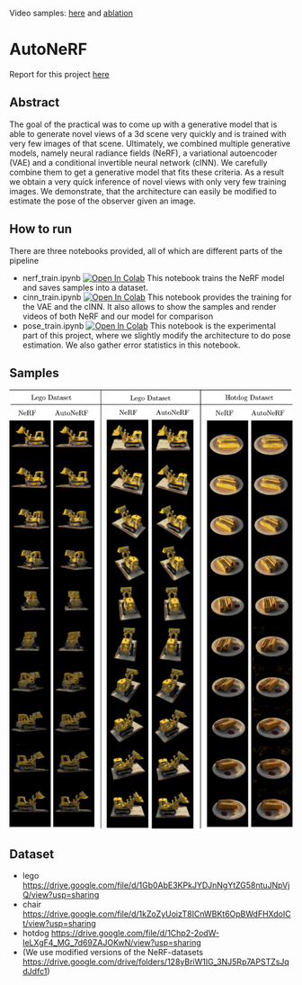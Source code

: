 Video samples: [here](https://youtu.be/1ovewzz6u78) and [ablation](https://youtu.be/lzlAp05DhwQ)
# AutoNeRF

Report for this project [here](Praktikum_Report.pdf)


## Abstract
The goal of the practical was to come up with a generative model that is able to generate novel views of a 3d scene very quickly and is trained with very few images of that scene. Ultimately, we combined multiple generative models, namely neural radiance fields (NeRF), a variational autoencoder (VAE) and a conditional invertible neural network (cINN). We carefully combine them to get a generative model that fits these criteria. As a result we obtain a very quick inference of novel views with only very few training images.
We demonstrate, that the architecture can easily be modified to estimate the pose of the observer given an image.

## How to run
There are three notebooks provided, all of which are different parts of the pipeline
* nerf_train.ipynb [![Open In Colab](https://colab.research.google.com/assets/colab-badge.svg)](https://colab.research.google.com/github/uprestel/AutoNeRF/blob/master/nerf_train.ipynb) This notebook trains the NeRF model and saves samples into a dataset.
* cinn_train.ipynb [![Open In Colab](https://colab.research.google.com/assets/colab-badge.svg)](https://colab.research.google.com/github/uprestel/AutoNeRF/blob/master/cinn_train.ipynb)
This notebook provides the training for the VAE and the cINN. It also allows to show the samples and render videos of both NeRF and our model for comparison
* pose_train.ipynb [![Open In Colab](https://colab.research.google.com/assets/colab-badge.svg)](https://colab.research.google.com/github/uprestel/AutoNeRF/blob/master/pose_estimation.ipynb) This notebook is the experimental part of this project, where we slightly modify the architecture to do pose estimation. We also gather error statistics in this notebook.
## Samples

![sample](/images/samples.png)

## Dataset
* lego https://drive.google.com/file/d/1Gb0AbE3KPkJYDJnNgYtZG58ntuJNpVjQ/view?usp=sharing
* chair https://drive.google.com/file/d/1kZoZyUoizT8ICnWBKt6OpBWdFHXdoICt/view?usp=sharing
* hotdog https://drive.google.com/file/d/1Chp2-2odW-leLXgF4_MG_7d69ZAJOKwN/view?usp=sharing
* (We use modified versions of the NeRF-datasets https://drive.google.com/drive/folders/128yBriW1IG_3NJ5Rp7APSTZsJqdJdfc1)

